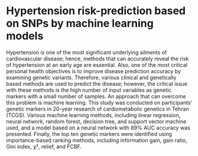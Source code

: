 # Hypertension risk-prediction based on SNPs by machine learning models
Hypertension is one of the most significant underlying ailments of cardiovascular disease; hence, methods that can accurately reveal the risk of hypertension at an early age are essential. Also, one of the most critical personal health objectives is to improve disease prediction accuracy by examining genetic variants. Therefore, various clinical and genetically based methods are used to predict the disease; however, the critical issue with these methods is the high number of input variables as genetic markers with a small number of samples. An approach that can overcome this problem is machine learning.
This study was conducted on participants' genetic markers in 20-year research of cardiometabolic genetics in Tehran (TCGS). Various machine learning methods, including linear regression, neural network, random forest, decision tree, and support vector machine used, and a model based on a neural network with 89% AUC accuracy was presented. 
Finally, the top ten genetic markers were identified using importance-based ranking methods, including information gain, gain ratio, Gini index, χ², relief, and FCBF.

